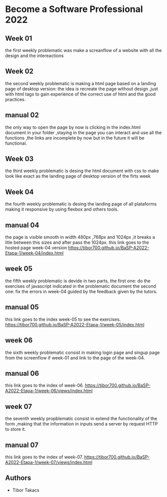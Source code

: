 # Become a Software Professional 2022

## Week 01
the first weekly problematic was make a screanflow of a website with all the design and the intereactions

## Week 02
the second weekly problematic is making a html page based on a landing page of desktop version:
the idea is recreate the page without design ,just with html tags to gain experience of the correct use of html and the good practices.

## manual 02
the only way to open the page by now is clicking in the index.html document in your folder ,staying in the page you can interact and use all the functions ,the links are incomplete by now but in the future it will be functional.

## Week 03
the third weekly problematic is desing the html document with css to make look like exact as the landing page of desktop version of the firts week

## Week 04
the fourth weekly problematic is desing the landing page of all plataforms making it responsive by using flexbox and others tools.

## manual 04
the page is visible smooth in width 480px ,768px and 1024px ,it breaks a litle between this sizes and after pass the 1024px.
this link goes to the hosted page week-04 version https://tibor700.github.io/BaSP-A2022-Etapa-1/week-04/index.html

## week 05
the fifth weekly problematic is devide in two parts, the first one: do the exercises of javascript indicated in the problematic document
the second one: fix the errors in week-04 guided by the feedback given by the tutors.

## manual 05
this link goes to the index week-05 to see the exercises.
https://tibor700.github.io/BaSP-A2022-Etapa-1/week-05/index.html

## week 06
the sixth weekly problematic consist in making login page and singup page from the screenflow if week-01 and link to the page of the week-04.

## manual 06
this link goes to the index of week-06.
https://tibor700.github.io/BaSP-A2022-Etapa-1/week-06/views/index.html

## week 07
the seventh weekly propblematic consist in extend the functionality of the form ,making that the information in inputs send a server by request HTTP to store it.

## manual 07
this link goes to the index of week-07.
https://tibor700.github.io/BaSP-A2022-Etapa-1/week-07/views/index.html

## Authors
- Tibor Takacs
